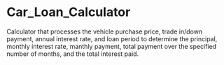 # Car_Loan_Calculator
Calculator that processes the vehicle purchase price, trade in/down payment, annual interest rate, and loan period to determine the principal, monthly interest rate, manthly payment, total payment over the specified number of months, and the total interest paid.
